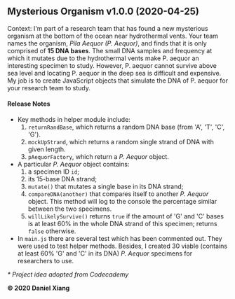 ## Mysterious Organism v1.0.0 (2020-04-25)
Context: I'm part of a research team that has found a new mysterious organism at the bottom of the ocean near hydrothermal vents. Your team names the organism, _Pila Aequor (P. Aequor)_, and finds that it is only comprised of **15 DNA bases**. The small DNA samples and frequency at which it mutates due to the hydrothermal vents make P. aequor an interesting specimen to study. However, P. aequor cannot survive above sea level and locating P. aequor in the deep sea is difficult and expensive. My job is to create JavaScript objects that simulate the DNA of P. aequor for your research team to study.

#### Release Notes
- Key methods in helper module include:
    1. `returnRandBase`, which returns a random DNA base (from 'A', 'T', 'C', 'G').
    2. `mockUpStrand`, which returns a random single strand of DNA with given length.
    3. `pAequorFactory`, which return a _P. Aequor_ object.
- A particular _P. Aequor_ object contains:
    1. a specimen ID `id`;
    2. its 15-base DNA strand;
    3. `mutate()` that mutates a single base in its DNA strand;
    4. `compareDNA(another)` that compares itself to another _P. Aequor_ object. This method will log to the console the percentage similar between the two specimens.
    5. `willLikelySurvive()` returns `true` if the amount of 'G' and 'C' bases is at least 60% in the whole DNA strand of this specimen; returns `false` otherwise.
- In `main.js` there are several test which has been commented out. They were used to test helper methods. Besides, I created 30 viable (contains at least 60% 'G' and 'C' in its DNA) _P. Aequor_ specimens for researchers to use.

*\* Project idea adopted from Codecademy*
 
**&copy; 2020 Daniel Xiang**
